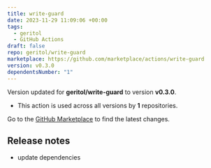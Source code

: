 ```yaml
---
title: write-guard
date: 2023-11-29 11:09:06 +00:00
tags:
  - geritol
  - GitHub Actions
draft: false
repo: geritol/write-guard
marketplace: https://github.com/marketplace/actions/write-guard
version: v0.3.0
dependentsNumber: "1"
---
```



Version updated for **geritol/write-guard** to version **v0.3.0**.
- This action is used across all versions by **1** repositories.

Go to the [GitHub Marketplace](https://github.com/marketplace/actions/write-guard) to find the latest changes.

## Release notes

- update dependencies
